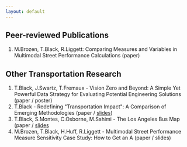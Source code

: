 ```yaml
---
layout: default
---
```


## Peer-reviewed Publications

1. M.Brozen, T.Black, R.Liggett: Comparing Measures and Variables in Multimodal Street Performance Calculations (paper)

## Other Transportation Research

1. T.Black, J.Swartz, T.Fremaux - Vision Zero and Beyond: A Simple Yet Powerful Data Strategy for Evaluating Potential Engineering Solutions (paper / poster)
2. T.Black - Redefining "Transportation Impact": A Comparison of Emerging Methodologies (paper / [slides](TRB2015_SB743.pdf))
3. T.Black, S.Montes, C.Osborne, M.Sahimi - The Los Angeles Bus Map (paper / [slides](TRB2015_LABusMap.pdf)
4. M.Brozen, T.Black, H.Huff, R.Liggett - Multimodal Street Performance Measure Sensitivity Case Study: How to Get an A (paper / slides)
